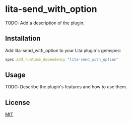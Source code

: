 # lita-send_with_option

TODO: Add a description of the plugin.

## Installation

Add lita-send_with_option to your Lita plugin's gemspec:

``` ruby
spec.add_runtime_dependency "lita-send_with_option"
```

## Usage

TODO: Describe the plugin's features and how to use them.

## License

[MIT](http://opensource.org/licenses/MIT)
